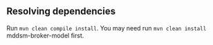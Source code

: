 ## Resolving dependencies

Run `mvn clean compile install`. You may need run `mvn clean install` mddsm-broker-model first.
